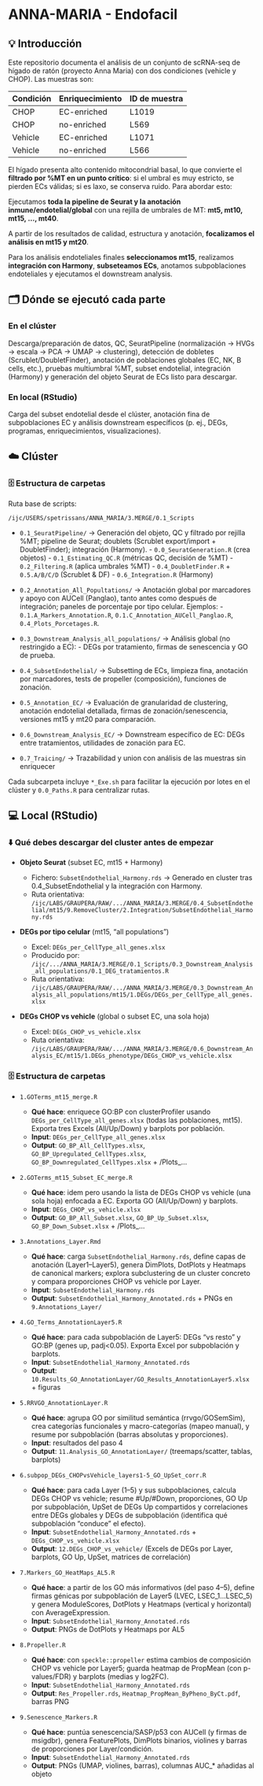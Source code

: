 # ANNA-MARIA - Endofacil

## 💡 Introducción

Este repositorio documenta el análisis de un conjunto de scRNA-seq de hígado de ratón (proyecto Anna Maria) con dos condiciones (vehicle y CHOP). Las muestras son:

| Condición |	Enriquecimiento |	ID de muestra |
|---|---|---|
| CHOP | EC-enriched | L1019 | 
| CHOP	| no-enriched	| L569 |
| Vehicle |	EC-enriched |	L1071 |
| Vehicle	| no-enriched |	L566 |

El hígado presenta alto contenido mitocondrial basal, lo que convierte el **filtrado por %MT en un punto crítico**: si el umbral es muy estricto, se pierden ECs válidas; si es laxo, se conserva ruido. Para abordar esto:

Ejecutamos **toda la pipeline de Seurat y la anotación inmune/endotelial/global** con una rejilla de umbrales de MT: **mt5, mt10, mt15, …, mt40**.

A partir de los resultados de calidad, estructura y anotación, **focalizamos el análisis en mt15 y mt20**.

Para los análisis endoteliales finales **seleccionamos mt15**, realizamos **integración con Harmony**, **subseteamos ECs**, anotamos subpoblaciones endoteliales y ejecutamos el downstream analysis.

## 🗂️ Dónde se ejecutó cada parte

### En el clúster
Descarga/preparación de datos, QC, SeuratPipeline (normalización → HVGs → escala → PCA → UMAP → clustering), detección de dobletes (Scrublet/DoubletFinder), anotación de poblaciones globales (EC, NK, B cells, etc.), pruebas multiumbral %MT, subset endotelial, integración (Harmony) y generación del objeto Seurat de ECs listo para descargar.

### En local (RStudio)
Carga del subset endotelial desde el clúster, anotación fina de subpoblaciones EC y análisis downstream específicos (p. ej., DEGs, programas, enriquecimientos, visualizaciones).

## ☁️ Clúster
### 🗄️ Estructura de carpetas 

Ruta base de scripts:

```
/ijc/USERS/spetrissans/ANNA_MARIA/3.MERGE/0.1_Scripts
```

-  `0.1_SeuratPipeline/`  →  Generación del objeto, QC y filtrado por rejilla %MT; pipeline de Seurat; doublets (Scrublet export/import + DoubletFinder); integración (Harmony).
        -  `0.0_SeuratGeneration.R` (crea objetos)
        -  `0.1_Estimating_QC.R` (métricas QC, decisión de %MT)
        -  `0.2_Filtering.R` (aplica umbrales %MT)
        -  `0.4_DoubletFinder.R` + `0.5.A/B/C/D` (Scrublet & DF)
        -  `0.6_Integration.R` (Harmony)

-  `0.2_Annotation_All_Popultations/`  →   Anotación global por marcadores y apoyo con AUCell (Panglao), tanto antes como después de integración; paneles de porcentaje por tipo celular. Ejemplos:
        -  `0.1.A_Markers_Annotation.R`, `0.1.C_Annotation_AUCell_Panglao.R`, `0.4_Plots_Porcetages.R`.

-  `0.3_Downstream_Analysis_all_populations/`  →  Análisis global (no restringido a EC):
        -  DEGs por tratamiento, firmas de senescencia y GO de prueba.

-  `0.4_SubsetEndothelial/`  →  Subsetting de ECs, limpieza fina, anotación por marcadores, tests de propeller (composición), funciones de zonación.
  
-  `0.5_Annotation_EC/`  →  Evaluación de granularidad de clustering, anotación endotelial detallada, firmas de zonación/senescencia, versiones mt15 y mt20 para comparación.

-  `0.6_Downstream_Analysis_EC/`  →  Downstream específico de EC: DEGs entre tratamientos, utilidades de zonación para EC.
  
-  `0.7_Traicing/`   →  Trazabilidad y union con análisis de las muestras sin enriquecer

Cada subcarpeta incluye `*_Exe.sh` para facilitar la ejecución por lotes en el clúster y `0.0_Paths.R` para centralizar rutas.


## 💻 Local (RStudio)

### ⬇️ Qué debes descargar del cluster antes de empezar

-  **Objeto Seurat** (subset EC, mt15 + Harmony)
    -  Fichero: `SubsetEndothelial_Harmony.rds`  →  Generado en cluster tras 0.4_SubsetEndothelial y la integración con Harmony.
    -  Ruta orientativa: `/ijc/LABS/GRAUPERA/RAW/.../ANNA_MARIA/3.MERGE/0.4_SubsetEndothelial/mt15/9.RemoveCluster/2.Integration/SubsetEndothelial_Harmony.rds`

-  **DEGs por tipo celular** (mt15, “all populations”)
    -  Excel: `DEGs_per_CellType_all_genes.xlsx`
    -  Producido por: `/ijc/.../ANNA_MARIA/3.MERGE/0.1_Scripts/0.3_Downstream_Analysis_all_populations/0.1_DEG_tratamientos.R`
    -  Ruta orientativa: `/ijc/LABS/GRAUPERA/RAW/.../ANNA_MARIA/3.MERGE/0.3_Downstream_Analysis_all_populations/mt15/1.DEGs/DEGs_per_CellType_all_genes.xlsx`

-  **DEGs CHOP vs vehicle** (global o subset EC, una sola hoja)
    -  Excel: `DEGs_CHOP_vs_vehicle.xlsx`
    -  Ruta orientativa: `/ijc/LABS/GRAUPERA/RAW/.../ANNA_MARIA/3.MERGE/0.6_Downstream_Analysis_EC/mt15/1.DEGs_phenotype/DEGs_CHOP_vs_vehicle.xlsx`

### 🗄️ Estructura de carpetas 

-  `1.GOTerms_mt15_merge.R`
      -   **Qué hace**: enriquece GO:BP con clusterProfiler usando `DEGs_per_CellType_all_genes.xlsx` (todas las poblaciones, mt15). Exporta tres Excels (All/Up/Down) y barplots por población.
      -  **Input**: `DEGs_per_CellType_all_genes.xlsx`
      -  **Output**: `GO_BP_All_CellTypes.xlsx`, `GO_BP_Upregulated_CellTypes.xlsx`, `GO_BP_Downregulated_CellTypes.xlsx` + /Plots_…

-  `2.GOTerms_mt15_Subset_EC_merge.R`
  
      -  **Qué hace**: idem pero usando la lista de DEGs CHOP vs vehicle (una sola hoja) enfocada a EC. Exporta GO (All/Up/Down) y barplots.
      -  **Input**: `DEGs_CHOP_vs_vehicle.xlsx`
      -  **Output**: `GO_BP_All_Subset.xlsx`, `GO_BP_Up_Subset.xlsx`, `GO_BP_Down_Subset.xlsx` + /Plots_…

-  `3.Annotations_Layer.Rmd`
  
      -  **Qué hace**: carga `SubsetEndothelial_Harmony.rds`, define capas de anotación (Layer1–Layer5), genera DimPlots, DotPlots y Heatmaps de canonical markers; explora subclustering de un cluster concreto y compara proporciones CHOP vs vehicle por Layer.
      -  **Input**: `SubsetEndothelial_Harmony.rds`
      -  **Output**: `SubsetEndothelial_Harmony_Annotated.rds` + PNGs en `9.Annotations_Layer/`

-  `4.GO_Terms_AnnotationLayer5.R`
  
      -  **Qué hace**: para cada subpoblación de Layer5: DEGs “vs resto” y GO:BP (genes up, padj<0.05). Exporta Excel por subpoblación y barplots.
      -  **Input**: `SubsetEndothelial_Harmony_Annotated.rds`
      -  **Output**: `10.Results_GO_AnnotationLayer/GO_Results_AnnotationLayer5.xlsx` + figuras

-  `5.RRVGO_AnnotationLayer.R`
  
      -  **Qué hace**: agrupa GO por similitud semántica (rrvgo/GOSemSim), crea categorías funcionales y macro-categorías (mapeo manual), y resume por subpoblación (barras absolutas y proporciones).
      -  **Input**: resultados del paso 4
      -  **Output**: `11.Analysis_GO_AnnotationLayer/` (treemaps/scatter, tablas, barplots)

-  `6.subpop_DEGs_CHOPvsVehicle_layers1-5_GO_UpSet_corr.R`
  
      -  **Qué hace**: para cada Layer (1–5) y sus subpoblaciones, calcula DEGs CHOP vs vehicle; resume #Up/#Down, proporciones, GO Up por subpoblación, UpSet de DEGs Up compartidos y correlaciones entre DEGs globales y DEGs de subpoblación (identifica qué subpoblación “conduce” el efecto).
      -  **Input**: `SubsetEndothelial_Harmony_Annotated.rds` + `DEGs_CHOP_vs_vehicle.xlsx`
      -  **Output**: `12.DEGs_CHOP_vs_vehicle/` (Excels de DEGs por Layer, barplots, GO Up, UpSet, matrices de correlación)

-  `7.Markers_GO_HeatMaps_AL5.R`
  
      -  **Qué hace**: a partir de los GO más informativos (del paso 4–5), define firmas génicas por subpoblación de Layer5 (LVEC, LSEC_1…LSEC_5) y genera ModuleScores, DotPlots y Heatmaps (vertical y horizontal) con AverageExpression.
      -  **Input**: `SubsetEndothelial_Harmony_Annotated.rds`
      -  **Output**: PNGs de DotPlots y Heatmaps por AL5

-  `8.Propeller.R`
  
      -  **Qué hace**: con `speckle::propeller` estima cambios de composición CHOP vs vehicle por Layer5; guarda heatmap de PropMean (con p-values/FDR) y barplots (medias y log2FC).
      -  **Input**: `SubsetEndothelial_Harmony_Annotated.rds`
      -  **Output**: `Res_Propeller.rds`, `Heatmap_PropMean_ByPheno_ByCt.pdf`, barras PNG

-  `9.Senescence_Markers.R`
  
      -  **Qué hace**: puntúa senescencia/SASP/p53 con AUCell (y firmas de msigdbr), genera FeaturePlots, DimPlots binarios, violines y barras de proporciones por Layer/condición.
      -  **Input**: `SubsetEndothelial_Harmony_Annotated.rds`
      -  **Output**: PNGs (UMAP, violines, barras), columnas AUC_* añadidas al objeto




